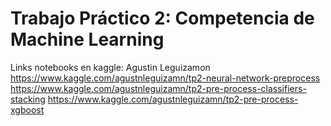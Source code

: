 # Trabajo Práctico 2: Competencia de Machine Learning

Links notebooks en kaggle:
Agustin Leguizamon
https://www.kaggle.com/agustnleguizamn/tp2-neural-network-preprocess
https://www.kaggle.com/agustnleguizamn/tp2-pre-process-classifiers-stacking
https://www.kaggle.com/agustnleguizamn/tp2-pre-process-xgboost
